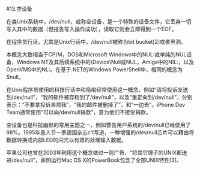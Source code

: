 #13.空设备

  在类Unix系统中，/dev/null，或称空设备，是一个特殊的设备文件，它丢弃一切写入其中的数据（但报告写入操作成功），读取它则会立即得到一个EOF。
  
  在程序员行话，尤其是Unix行话中，/dev/null被称为bit bucket[2]或者黑洞。
  
  本概念大致相当于CP/M，DOS和Microsoft Windows中的NUL:或单纯的NUL设备，Windows NT及其后续系统中的\Device\Null或NUL，Amiga中的NIL:，以及OpenVMS中的NL:。在基于.NET的Windows PowerShell中，相同的概念为$null。
  
  在Unix程序员使用的科技行话中和隐喻经常使用这一概念，例如“请将投诉发送到/dev/null”，“我的邮件被存档到了/dev/null”，以及“重定向到/dev/null”，分别表示：“不要拿投诉来烦我”，“我的邮件被删掉了”，和“一边去”。iPhone Dev Team通常使用“可以向/dev/null捐款”，意为他们不接受捐款。

  空设备也是科技幽默的常用主题之一，例如警告用户系统的/dev/null已经使用了98%。1995年愚人节一家德国杂志c't写道，一种增强的/dev/null芯片可以藉由将数据转换成内部LED的闪光以有效的处理输入数据。

  苹果公司也曾在2003年利用这个概念做过一则广告，“将其它牌子的UNIX都送进/dev/null”，表明运行Mac OS X的PowerBook包含了全部UNIX特性[3]。
